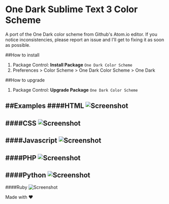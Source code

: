 # One Dark Sublime Text 3 Color Scheme

A port of the One Dark color scheme from Github's Atom.io editor. If you notice inconsistencies, please report an issue and I'll get to fixing it as soon as possible.

##How to install
1. Package Control: **Install Package** ```One Dark Color Scheme```
2. Preferences > Color Scheme > One Dark Color Scheme > One Dark

##How to upgrade
1. Package Control: **Upgrade Package** ```One Dark Color Scheme```

##Examples
####HTML
![Screenshot](http://i.imgur.com/XcKyiFD.jpg  "HTML Screenshot")
---
####CSS
![Screenshot](http://i.imgur.com/oYcncB4.jpg  "CSS Screenshot")
---
####Javascript
![Screenshot](http://i.imgur.com/uFzifM2.jpg  "Javscript Screenshot")
---
####PHP
![Screenshot](http://i.imgur.com/jxhn3dg.jpg  "PHP Screenshot")
---
####Python
![Screenshot](http://i.imgur.com/FwqbOBs.jpg  "Python Screenshot")
---
####Ruby
![Screenshot](http://i.imgur.com/11ODKvN.jpg  "Ruby Screenshot")

Made with :heart: